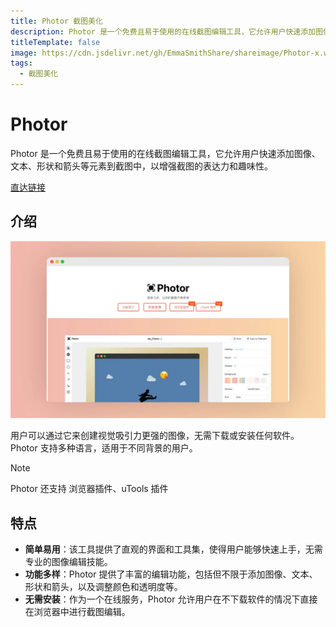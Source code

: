 ```yaml
---
title: Photor 截图美化
description: Photor 是一个免费且易于使用的在线截图编辑工具，它允许用户快速添加图像、文本、形状和箭头等元素到截图中，以增强截图的表达力和趣味性
titleTemplate: false
image: https://cdn.jsdelivr.net/gh/EmmaSmithShare/shareimage/Photor-x.webp
tags: 
  - 截图美化
---
```




# Photor

Photor 是一个免费且易于使用的在线截图编辑工具，它允许用户快速添加图像、文本、形状和箭头等元素到截图中，以增强截图的表达力和趣味性。

<a class="to-url" href="https://www.photor.fun/" target="_blank">直达链接</a>

## 介绍

![Photor](./assets/Photor.webp)

用户可以通过它来创建视觉吸引力更强的图像，无需下载或安装任何软件。Photor 支持多种语言，适用于不同背景的用户。

> [!NOTE]
>
> Photor 还支持 浏览器插件、uTools 插件

## 特点

- **简单易用**：该工具提供了直观的界面和工具集，使得用户能够快速上手，无需专业的图像编辑技能。
- **功能多样**：Photor 提供了丰富的编辑功能，包括但不限于添加图像、文本、形状和箭头，以及调整颜色和透明度等。
- **无需安装**：作为一个在线服务，Photor 允许用户在不下载软件的情况下直接在浏览器中进行截图编辑。



